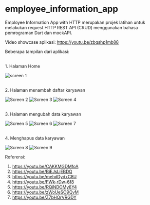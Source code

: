 # employee_information_app

Employee Information App with HTTP merupakan projek latihan untuk melakukan request HTTP REST API (CRUD) menggunakan bahasa pemrograman Dart dan mockAPI.

Video showcase aplikasi: https://youtu.be/zbqshp1mb88

Beberapa tampilan dari aplikasi:

<br>
1. Halaman Home
<br>

![screen 1](https://user-images.githubusercontent.com/94217153/194560515-65c614cf-89a4-4e08-8dba-0cb3a6fd32ee.png)

<br>
2. Halaman menambah daftar karyawan
<br>

![Screen 2](https://user-images.githubusercontent.com/94217153/194560593-85814b56-9ec6-4671-ad5b-01415a1fa15f.png)
![Screen 3](https://user-images.githubusercontent.com/94217153/194560629-5a24aa92-8c37-4e7c-8811-0b86747470d8.png)
![Screen 4](https://user-images.githubusercontent.com/94217153/194560646-ed4ae5b6-bdfb-4e9d-a325-23fb885daa41.png)

<br>
3. Halaman mengubah data karyawan
<br>

![Screen 5](https://user-images.githubusercontent.com/94217153/194560817-ff724e19-f8c2-4e27-a12b-14954e729605.png)
![Screen 6](https://user-images.githubusercontent.com/94217153/194560834-7172df0c-3c31-457b-8362-be341c98c084.png)
![Screen 7](https://user-images.githubusercontent.com/94217153/194560850-d94c5073-91c1-4d64-8f2f-e7033cc5896f.png)

<br>
4. Menghapus data karyawan
<br>

![Screen 8](https://user-images.githubusercontent.com/94217153/194561055-caf69435-9f42-4728-9f47-942236923a0c.png)
![Screen 9](https://user-images.githubusercontent.com/94217153/194561064-0eb42e42-dd8a-4e16-acb0-90c6c37631fa.png)

Referensi:
1. https://youtu.be/CAKKMGDMfoA
2. https://youtu.be/BiEJsLjEBDQ
3. https://youtu.be/mehdDydxC8U
4. https://youtu.be/FWk-rDw-6f8
5. https://youtu.be/RQiNDOMy8Y4
6. https://youtu.be/zWoUeSO9QvM
7. https://youtu.be/Z7bHQrVRGDY
